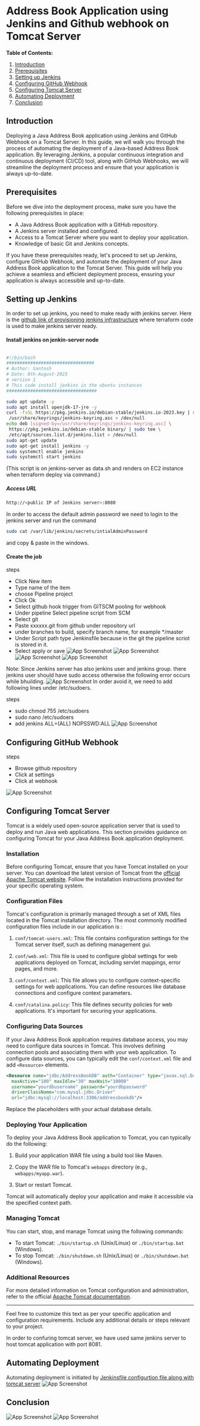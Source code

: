 # Address Book Application using Jenkins and Github webhook on Tomcat Server

**Table of Contents:**

1. [Introduction](#Introduction)
2. [Prerequisites](#prerequisites)
3. [Setting up Jenkins](#setting-up-jenkins)
4. [Configuring GitHub Webhook](#configuring-github-webhook)
5. [Configuring Tomcat Server](#configuring-tomcat-server)
6. [Automating Deployment](#automating-deployment)
7. [Conclusion](#conclusion)

## Introduction

Deploying a Java Address Book application using Jenkins and GitHub Webhook on a Tomcat Server. In this guide, we will walk you through the process of automating the deployment of a Java-based Address Book application. By leveraging Jenkins, a popular continuous integration and continuous deployment (CI/CD) tool, along with GitHub Webhooks, we will streamline the deployment process and ensure that your application is always up-to-date.

## Prerequisites

Before we dive into the deployment process, make sure you have the following prerequisites in place:

- A Java Address Book application with a GitHub repository.
- A Jenkins server installed and configured.
- Access to a Tomcat Server where you want to deploy your application.
- Knowledge of basic Git and Jenkins concepts.

If you have these prerequisites ready, let's proceed to set up Jenkins, configure GitHub Webhook, and automate the deployment of your Java Address Book application to the Tomcat Server. This guide will help you achieve a seamless and efficient deployment process, ensuring your application is always accessible and up-to-date.

## Setting up Jenkins

In order to set up jenkins, you need to make ready with jenkins server. Here is the [github link of provisioning jenkins infrastructure](https://github.com/CloudSantosh/Jenkins_tomcat_deployment) where terraform code is used to make jenkins server ready.

#### Install jenkins on jenkin-server node

```bash

#!/bin/bash
#################################
# Author: Santosh
# Date: 8th-August-2023
# version 1
# This code install jenkins in the ubuntu instances
##################################

sudo apt update -y
sudo apt install openjdk-17-jre -y
curl -fsSL https://pkg.jenkins.io/debian-stable/jenkins.io-2023.key | sudo tee \
 /usr/share/keyrings/jenkins-keyring.asc > /dev/null
echo deb [signed-by=/usr/share/keyrings/jenkins-keyring.asc] \
 https://pkg.jenkins.io/debian-stable binary/ | sudo tee \
 /etc/apt/sources.list.d/jenkins.list > /dev/null
sudo apt-get update
sudo apt-get install jenkins -y
sudo systemctl enable jenkins
sudo systemctl start jenkins

```

(This script is on jenkins-server as data.sh and renders on EC2 instance when terraform deploy via command.)

##### Access URL

```bash
http://<public IP of Jenkins server>:8080
```

In order to access the default admin password we need to login to the jenkins server and run the command

```bash
sudo cat /var/lib/jenkins/secrets/intialAdminPassword
```

and copy & paste in the windows.

#### Create the job

steps

- Click New item
- Type name of the item
- choose Pipeline project
- Click Ok
- Select github hook trigger from GITSCM pooling for webhook
- Under pipeline Select pipeline script from SCM
- Select git
- Paste xxxxxx.git from github under repository url
- under branches to build, specify branch name, for example \*/master
- Under Script path type Jenkinsfile because in the git the pipeline scriot is stored in it.
- Select apply or save
  ![App Screenshot](images/3.png)
  ![App Screenshot](images/4.png)
  ![App Screenshot](images/5.png)
  ![App Screenshot](images/6.png)

Note: Since Jenkins server has also jenkins user and jenkins group. there jenkins user should have sudo access otherwise the following error occurs while bhuilding.
![App Screenshot](images/8.png)
In order avoid it, we need to add following lines under /etc/sudoers.

steps

- sudo chmod 755 /etc/sudoers
- sudo nano /etc/sudoers
- add jenkins ALL=(ALL) NOPSSWD:ALL
  ![App Screenshot](images/7.png)

## Configuring GitHub Webhook

steps

- Browse github repository
- Click at settings
- Click at webhook

![App Screenshot](images/10.png)

## Configuring Tomcat Server

Tomcat is a widely used open-source application server that is used to deploy and run Java web applications. This section provides guidance on configuring Tomcat for your Java Address Book application deployment.

### Installation

Before configuring Tomcat, ensure that you have Tomcat installed on your server. You can download the latest version of Tomcat from the [official Apache Tomcat website](https://tomcat.apache.org/). Follow the installation instructions provided for your specific operating system.

### Configuration Files

Tomcat's configuration is primarily managed through a set of XML files located in the Tomcat installation directory. The most commonly modified configuration files include in our application is :

1. `conf/tomcat-users.xml`: This file contains configuration settings for the Tomcat server itself, such as defining management gui.

2. `conf/web.xml`: This file is used to configure global settings for web applications deployed on Tomcat, including servlet mappings, error pages, and more.

3. `conf/context.xml`: This file allows you to configure context-specific settings for web applications. You can define resources like database connections and configure context parameters.

4. `conf/catalina.policy`: This file defines security policies for web applications. It's important for securing your applications.

### Configuring Data Sources

If your Java Address Book application requires database access, you may need to configure data sources in Tomcat. This involves defining connection pools and associating them with your web application. To configure data sources, you can typically edit the `conf/context.xml` file and add `<Resource>` elements.

```xml
<Resource name="jdbc/AddressBookDB" auth="Container" type="javax.sql.DataSource"
  maxActive="100" maxIdle="30" maxWait="10000"
  username="yourdbusername" password="yourdbpassword"
  driverClassName="com.mysql.jdbc.Driver"
  url="jdbc:mysql://localhost:3306/addressbookdb"/>
```

Replace the placeholders with your actual database details.

### Deploying Your Application

To deploy your Java Address Book application to Tomcat, you can typically do the following:

1. Build your application WAR file using a build tool like Maven.

2. Copy the WAR file to Tomcat's `webapps` directory (e.g., `webapps/myapp.war`).

3. Start or restart Tomcat.

Tomcat will automatically deploy your application and make it accessible via the specified context path.

### Managing Tomcat

You can start, stop, and manage Tomcat using the following commands:

- To start Tomcat: `./bin/startup.sh` (Unix/Linux) or `./bin/startup.bat` (Windows).
- To stop Tomcat: `./bin/shutdown.sh` (Unix/Linux) or `./bin/shutdown.bat` (Windows).

### Additional Resources

For more detailed information on Tomcat configuration and administration, refer to the official [Apache Tomcat documentation](https://tomcat.apache.org/documentation.html).

---

Feel free to customize this text as per your specific application and configuration requirements. Include any additional details or steps relevant to your project.

In order to confuring tomcat server, we have used same jenkins server to host tomcat application with port 8081.

## Automating Deployment

Automating deployment is initiated by [Jenkinsfile configurtion file along with tomcat server](https://github.com/CloudSantosh/java-application/blob/master/Jenkinsfile)
![App Screenshot](images/2.png)

## Conclusion

![App Screenshot](images/9.png)
![App Screenshot](images/1.png)
